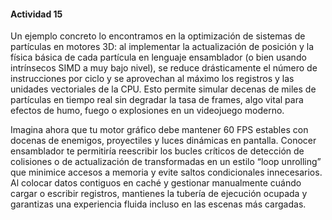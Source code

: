 #### Actividad 15

Un ejemplo concreto lo encontramos en la optimización de sistemas de partículas en motores 3D: al implementar la actualización de posición y la física básica de cada partícula en lenguaje ensamblador (o bien usando intrínsecos SIMD a muy bajo nivel), se reduce drásticamente el número de instrucciones por ciclo y se aprovechan al máximo los registros y las unidades vectoriales de la CPU. Esto permite simular decenas de miles de partículas en tiempo real sin degradar la tasa de frames, algo vital para efectos de humo, fuego o explosiones en un videojuego moderno.

Imagina ahora que tu motor gráfico debe mantener 60 FPS estables con docenas de enemigos, proyectiles y luces dinámicas en pantalla. Conocer ensamblador te permitiría reescribir los bucles críticos de detección de colisiones o de actualización de transformadas en un estilo “loop unrolling” que minimice accesos a memoria y evite saltos condicionales innecesarios. Al colocar datos contiguos en caché y gestionar manualmente cuándo cargar o escribir registros, mantienes la tubería de ejecución ocupada y garantizas una experiencia fluida incluso en las escenas más cargadas.
